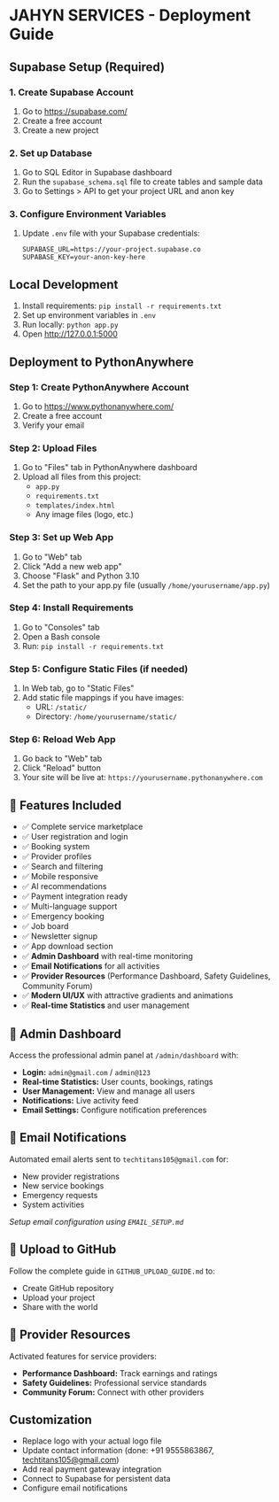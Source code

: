 # JAHYN SERVICES - Deployment Guide

## Supabase Setup (Required)

### 1. Create Supabase Account
1. Go to https://supabase.com/
2. Create a free account
3. Create a new project

### 2. Set up Database
1. Go to SQL Editor in Supabase dashboard
2. Run the `supabase_schema.sql` file to create tables and sample data
3. Go to Settings > API to get your project URL and anon key

### 3. Configure Environment Variables
1. Update `.env` file with your Supabase credentials:
   ```
   SUPABASE_URL=https://your-project.supabase.co
   SUPABASE_KEY=your-anon-key-here
   ```

## Local Development
1. Install requirements: `pip install -r requirements.txt`
2. Set up environment variables in `.env`
3. Run locally: `python app.py`
4. Open http://127.0.0.1:5000

## Deployment to PythonAnywhere

### Step 1: Create PythonAnywhere Account
1. Go to https://www.pythonanywhere.com/
2. Create a free account
3. Verify your email

### Step 2: Upload Files
1. Go to "Files" tab in PythonAnywhere dashboard
2. Upload all files from this project:
   - `app.py`
   - `requirements.txt`
   - `templates/index.html`
   - Any image files (logo, etc.)

### Step 3: Set up Web App
1. Go to "Web" tab
2. Click "Add a new web app"
3. Choose "Flask" and Python 3.10
4. Set the path to your app.py file (usually `/home/yourusername/app.py`)

### Step 4: Install Requirements
1. Go to "Consoles" tab
2. Open a Bash console
3. Run: `pip install -r requirements.txt`

### Step 5: Configure Static Files (if needed)
1. In Web tab, go to "Static Files"
2. Add static file mappings if you have images:
   - URL: `/static/`
   - Directory: `/home/yourusername/static/`

### Step 6: Reload Web App
1. Go back to "Web" tab
2. Click "Reload" button
3. Your site will be live at: `https://yourusername.pythonanywhere.com`

## 🌟 Features Included
- ✅ Complete service marketplace
- ✅ User registration and login
- ✅ Booking system
- ✅ Provider profiles
- ✅ Search and filtering
- ✅ Mobile responsive
- ✅ AI recommendations
- ✅ Payment integration ready
- ✅ Multi-language support
- ✅ Emergency booking
- ✅ Job board
- ✅ Newsletter signup
- ✅ App download section
- ✅ **Admin Dashboard** with real-time monitoring
- ✅ **Email Notifications** for all activities
- ✅ **Provider Resources** (Performance Dashboard, Safety Guidelines, Community Forum)
- ✅ **Modern UI/UX** with attractive gradients and animations
- ✅ **Real-time Statistics** and user management

## 🎯 Admin Dashboard
Access the professional admin panel at `/admin/dashboard` with:
- **Login:** `admin@gmail.com` / `admin@123`
- **Real-time Statistics:** User counts, bookings, ratings
- **User Management:** View and manage all users
- **Notifications:** Live activity feed
- **Email Settings:** Configure notification preferences

## 📧 Email Notifications
Automated email alerts sent to `techtitans105@gmail.com` for:
- New provider registrations
- New service bookings
- Emergency requests
- System activities

*Setup email configuration using `EMAIL_SETUP.md`*

## 🚀 Upload to GitHub
Follow the complete guide in `GITHUB_UPLOAD_GUIDE.md` to:
- Create GitHub repository
- Upload your project
- Share with the world

## 🎨 Provider Resources
Activated features for service providers:
- **Performance Dashboard:** Track earnings and ratings
- **Safety Guidelines:** Professional service standards
- **Community Forum:** Connect with other providers

## Customization
- Replace logo with your actual logo file
- Update contact information (done: +91 9555863867, techtitans105@gmail.com)
- Add real payment gateway integration
- Connect to Supabase for persistent data
- Configure email notifications
